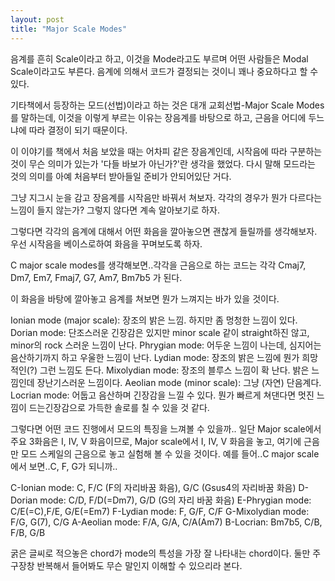 ```yaml
---
layout: post
title: "Major Scale Modes"
---
```


음계를 흔히 Scale이라고 하고, 이것을 Mode라고도 부르며 어떤 사람들은 Modal Scale이라고도 부른다. 음계에 의해서 코드가 결정되는 것이니 꽤나 중요하다고 할 수 있다.
 
기타책에서 등장하는 모드(선법)이라고 하는 것은 대개 교회선법-Major Scale Modes를 말하는데, 이것을 이렇게 부르는 이유는 장음계를 바탕으로 하고, 근음을 어디에 두느냐에 따라 결정이 되기 때문이다.
 
이 이야기를 책에서 처음 보았을 때는 어차피 같은 장음계인데, 시작음에 따라 구분하는 것이 무슨 의미가 있는가 &#39;다들 바보가 아닌가?&#39;란 생각을 했었다. 다시 말해 모드라는 것의 의미를 아예 처음부터 받아들일 준비가 안되어있단 거다.
 
그냥 지그시 눈을 감고 장음계를 시작음만 바꿔서 쳐보자. 각각의 경우가 뭔가 다르다는 느낌이 들지 않는가? 그렇지 않다면 계속 알아보기로 하자.
 
그렇다면 각각의 음계에 대해서 어떤 화음을 깔아놓으면 괜찮게 들릴까를 생각해보자. 우선 시작음을 베이스로하여 화음을 꾸며보도록 하자.
 
C major scale modes를 생각해보면..각각을 근음으로 하는 코드는 각각 Cmaj7, Dm7, Em7, Fmaj7, G7, Am7, Bm7b5 가 된다.
 
이 화음을 바탕에 깔아놓고 음계를 쳐보면 뭔가 느껴지는 바가 있을 것이다.
 
Ionian mode (major scale): 장조의 밝은 느낌. 하지만 좀 멍청한 느낌이 있다.
Dorian mode: 단조스러운 긴장감은 있지만 minor scale 같이 straight하진 않고, minor의 rock 스러운 느낌이 난다.
Phrygian mode: 어두운 느낌이 나는데, 심지어는 음산하기까지 하고 우울한 느낌이 난다.
Lydian mode: 장조의 밝은 느낌에 뭔가 희망적인(?) 그런 느낌도 든다.
Mixolydian mode: 장조의 블루스 느낌이 확 난다. 밝은 느낌인데 장난기스러운 느낌이다.
Aeolian mode (minor scale): 그냥 (자연) 단음계다.
Locrian mode: 어둡고 음산하며 긴장감을 느낄 수 있다. 뭔가 빠르게 쳐댄다면 멋진 느낌이 드는긴장감으로 가득한 솔로를 칠 수 있을 것 같다.
 
그렇다면 어떤 코드 진행에서 모드의 특징을 느껴볼 수 있을까..
일단 Major scale에서 주요 3화음은 I, IV, V 화음이므로, Major scale에서 I, IV, V 화음을 놓고, 여기에 근음만 모드 스케일의 근음으로 놓고 실험해 볼 수 있을 것이다. 예를 들어..C major scale에서 보면..C, F, G가 되니까..
 
C-Ionian mode: C, F/C (F의 자리바꿈 화음), G/C (Gsus4의 자리바꿈 화음)
D-Dorian mode: C/D, F/D(=Dm7), G/D (G의 자리 바꿈 화음)
E-Phrygian mode: C/E(=C),F/E, G/E(=Em7)
F-Lydian mode: F, G/F, C/F
G-Mixolydian mode: F/G, G(7), C/G
A-Aeolian mode: F/A, G/A, C/A(Am7)
B-Locrian: Bm7b5, C/B, F/B, G/B
 
굵은 글씨로 적으놓은 chord가 mode의 특성을 가장 잘 나타내는 chord이다. 둘만 주구장창 반복해서 들어봐도 무슨 말인지 이해할 수 있으리라 본다.

